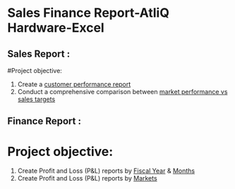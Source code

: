 # Sales Finance Report-AtliQ Hardware-Excel

## Sales Report :

#Project objective:

1. Create a [customer performance report](https://github.com/Rejithadas/Sales_Finance_Report_AtliQ_Hardware-Excel/blob/main/Customer%20Performance%20Report.pdf)
2. Conduct a comprehensive comparison between [market performance vs sales targets](https://github.com/Rejithadas/Sales_Finance_Report_AtliQ_Hardware-Excel/blob/main/Market%20Performance%20vs%20Target.pdf)

## Finance Report :
# Project objective:
 
1. Create Profit and Loss (P&L) reports by [Fiscal Year](https://github.com/Rejithadas/Sales_Finance_Report_AtliQ_Hardware-Excel/blob/main/P%26L%20Statement%20by%20Fiscal%20Year.pdf) & [Months](https://github.com/Rejithadas/Sales_Finance_Report_AtliQ_Hardware-Excel/blob/main/P%26L%20Statement%20by%20Months.pdf)
2. Create Profit and Loss (P&L) reports by [Markets](https://github.com/Rejithadas/Sales_Finance_Report_AtliQ_Hardware-Excel/blob/main/P%26L%20Statement%20by%20Market.pdf)


